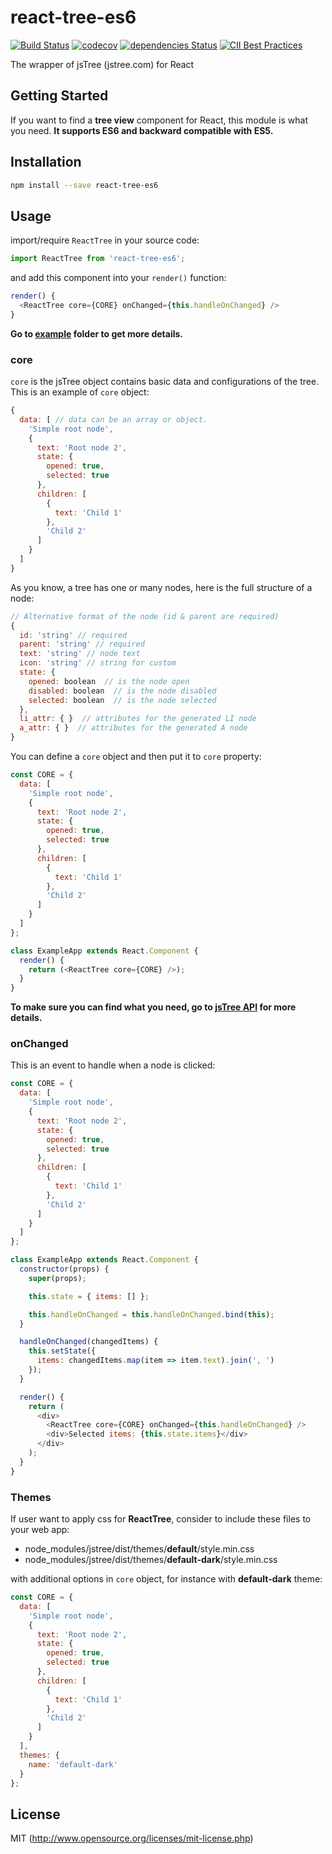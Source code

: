 # react-tree-es6

[![Build Status](https://travis-ci.org/hckhanh/react-tree-es6.svg?branch=master)](https://travis-ci.org/hckhanh/react-tree-es6)
[![codecov](https://codecov.io/gh/hckhanh/react-tree-es6/branch/master/graph/badge.svg)](https://codecov.io/gh/hckhanh/react-tree-es6)
[![dependencies Status](https://david-dm.org/hckhanh/react-tree-es6/status.svg)](https://david-dm.org/hckhanh/react-tree-es6)
[![CII Best Practices](https://bestpractices.coreinfrastructure.org/projects/288/badge)](https://bestpractices.coreinfrastructure.org/projects/288)

The wrapper of jsTree (jstree.com) for React

## Getting Started

If you want to find a **tree view** component for React, this module is what you need.
**It supports ES6 and backward compatible with ES5.**

## Installation

```bash
npm install --save react-tree-es6
```

## Usage

import/require `ReactTree` in your source code:

```js
import ReactTree from 'react-tree-es6';
```

and add this component into your `render()` function:

```js
render() {
  <ReactTree core={CORE} onChanged={this.handleOnChanged} />
}
```

**Go to [example](example) folder to get more details.**

### core

`core` is the jsTree object contains basic data and configurations of the tree.
This is an example of `core` object:

```js
{
  data: [ // data can be an array or object.
    'Simple root node',
    {
      text: 'Root node 2',
      state: {
        opened: true,
        selected: true
      },
      children: [
        {
          text: 'Child 1'
        },
        'Child 2'
      ]
    }
  ]
}
```

As you know, a tree has one or many nodes, here is the full structure of a node:

```js
// Alternative format of the node (id & parent are required)
{
  id: 'string' // required
  parent: 'string' // required
  text: 'string' // node text
  icon: 'string' // string for custom
  state: {
    opened: boolean  // is the node open
    disabled: boolean  // is the node disabled
    selected: boolean  // is the node selected
  },
  li_attr: { }  // attributes for the generated LI node
  a_attr: { }  // attributes for the generated A node
}
```

You can define a `core` object and then put it to `core` property:

```js
const CORE = {
  data: [
    'Simple root node',
    {
      text: 'Root node 2',
      state: {
        opened: true,
        selected: true
      },
      children: [
        {
          text: 'Child 1'
        },
        'Child 2'
      ]
    }
  ]
};

class ExampleApp extends React.Component {
  render() {
    return (<ReactTree core={CORE} />);
  }
}
```

**To make sure you can find what you need, go to [jsTree API](https://www.jstree.com/api) for more details.**

### onChanged

This is an event to handle when a node is clicked:

```js
const CORE = {
  data: [
    'Simple root node',
    {
      text: 'Root node 2',
      state: {
        opened: true,
        selected: true
      },
      children: [
        {
          text: 'Child 1'
        },
        'Child 2'
      ]
    }
  ]
};

class ExampleApp extends React.Component {
  constructor(props) {
    super(props);

    this.state = { items: [] };

    this.handleOnChanged = this.handleOnChanged.bind(this);
  }

  handleOnChanged(changedItems) {
    this.setState({
      items: changedItems.map(item => item.text).join(', ')
    });
  }

  render() {
    return (
      <div>
        <ReactTree core={CORE} onChanged={this.handleOnChanged} />
        <div>Selected items: {this.state.items}</div>
      </div>
    );
  }
}
```

### Themes

If user want to apply css for **ReactTree**, consider to include these files to your web app:

* node_modules/jstree/dist/themes/**default**/style.min.css
* node_modules/jstree/dist/themes/**default-dark**/style.min.css

with additional options in `core` object, for instance with **default-dark** theme:

```js
const CORE = {
  data: [
    'Simple root node',
    {
      text: 'Root node 2',
      state: {
        opened: true,
        selected: true
      },
      children: [
        {
          text: 'Child 1'
        },
        'Child 2'
      ]
    }
  ],
  themes: {
    name: 'default-dark'
  }
};
```

## License

MIT (<http://www.opensource.org/licenses/mit-license.php>)
